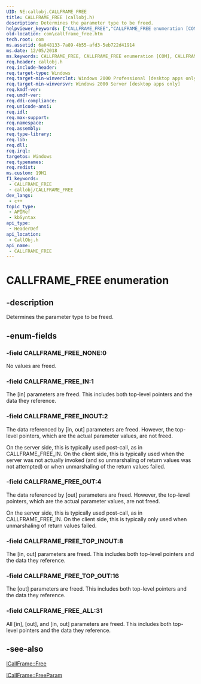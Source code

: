 ```yaml
---
UID: NE:callobj.CALLFRAME_FREE
title: CALLFRAME_FREE (callobj.h)
description: Determines the parameter type to be freed.
helpviewer_keywords: ["CALLFRAME_FREE","CALLFRAME_FREE enumeration [COM]","CALLFRAME_FREE_ALL","CALLFRAME_FREE_IN","CALLFRAME_FREE_INOUT","CALLFRAME_FREE_NONE","CALLFRAME_FREE_OUT","CALLFRAME_FREE_TOP_INOUT","CALLFRAME_FREE_TOP_OUT","_com_CALLFRAME_FREE","callobj/CALLFRAME_FREE","callobj/CALLFRAME_FREE_ALL","callobj/CALLFRAME_FREE_IN","callobj/CALLFRAME_FREE_INOUT","callobj/CALLFRAME_FREE_NONE","callobj/CALLFRAME_FREE_OUT","callobj/CALLFRAME_FREE_TOP_INOUT","callobj/CALLFRAME_FREE_TOP_OUT","com.callframe_free"]
old-location: com\callframe_free.htm
tech.root: com
ms.assetid: 6a048133-7a89-4b55-afd3-5eb722d41914
ms.date: 12/05/2018
ms.keywords: CALLFRAME_FREE, CALLFRAME_FREE enumeration [COM], CALLFRAME_FREE_ALL, CALLFRAME_FREE_IN, CALLFRAME_FREE_INOUT, CALLFRAME_FREE_NONE, CALLFRAME_FREE_OUT, CALLFRAME_FREE_TOP_INOUT, CALLFRAME_FREE_TOP_OUT, _com_CALLFRAME_FREE, callobj/CALLFRAME_FREE, callobj/CALLFRAME_FREE_ALL, callobj/CALLFRAME_FREE_IN, callobj/CALLFRAME_FREE_INOUT, callobj/CALLFRAME_FREE_NONE, callobj/CALLFRAME_FREE_OUT, callobj/CALLFRAME_FREE_TOP_INOUT, callobj/CALLFRAME_FREE_TOP_OUT, com.callframe_free
req.header: callobj.h
req.include-header: 
req.target-type: Windows
req.target-min-winverclnt: Windows 2000 Professional [desktop apps only]
req.target-min-winversvr: Windows 2000 Server [desktop apps only]
req.kmdf-ver: 
req.umdf-ver: 
req.ddi-compliance: 
req.unicode-ansi: 
req.idl: 
req.max-support: 
req.namespace: 
req.assembly: 
req.type-library: 
req.lib: 
req.dll: 
req.irql: 
targetos: Windows
req.typenames: 
req.redist: 
ms.custom: 19H1
f1_keywords:
 - CALLFRAME_FREE
 - callobj/CALLFRAME_FREE
dev_langs:
 - c++
topic_type:
 - APIRef
 - kbSyntax
api_type:
 - HeaderDef
api_location:
 - CallObj.h
api_name:
 - CALLFRAME_FREE
---
```


# CALLFRAME_FREE enumeration


## -description

Determines the parameter type to be freed.

## -enum-fields

### -field CALLFRAME_FREE_NONE:0

No values are freed.

### -field CALLFRAME_FREE_IN:1

The [in] parameters are freed. This includes both top-level pointers and the data they reference.

### -field CALLFRAME_FREE_INOUT:2

The data referenced by [in, out] parameters are freed. However, the top-level pointers, which are the actual parameter values, are not freed.

On the server side, this is typically used post-call, as in CALLFRAME_FREE_IN. On the client side, this is typically used when the server was not actually invoked (and so unmarshaling of return values was not attempted) or when unmarshaling of the return values failed.

### -field CALLFRAME_FREE_OUT:4

The data referenced by [out] parameters are freed. However, the top-level pointers, which are the actual parameter values, are not freed.

On the server side, this is typically used post-call, as in CALLFRAME_FREE_IN. On the client side, this is typically only used when unmarshaling of return values failed.

### -field CALLFRAME_FREE_TOP_INOUT:8

The [in, out] parameters are freed. This includes both top-level pointers and the data they reference.

### -field CALLFRAME_FREE_TOP_OUT:16

The [out] parameters are freed. This includes both top-level pointers and the data they reference.

### -field CALLFRAME_FREE_ALL:31

All [in], [out], and [in, out] parameters are freed. This includes both top-level pointers and the data they reference.

## -see-also

<a href="/windows/desktop/api/callobj/nf-callobj-icallframe-free">ICallFrame::Free</a>



<a href="/windows/desktop/api/callobj/nf-callobj-icallframe-freeparam">ICallFrame::FreeParam</a>
